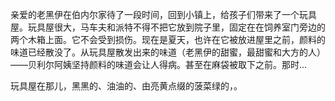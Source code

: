 亲爱的老黑伊在伯内尔家待了一段时间，回到小镇上，给孩子们带来了一个玩具屋。玩具屋很大，马车夫和派特不得不把它放到院子里，固定在在饲养室门旁边的两个木箱上面。它不会受到损伤。现在是夏天，也许在它被放进屋里之前，颜料的味道已经散没了。从玩具屋散发出来的味道（老黑伊的甜蜜，最甜蜜和大方的人）——贝利尔阿姨坚持颜料的味道会让人得病。甚至在麻袋被取下之前。那时...

玩具屋在那儿，黑黑的、油油的、由亮黄点缀的菠菜绿的，。
